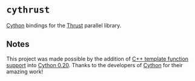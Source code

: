 # `cythrust` #

[Cython][1] bindings for the [Thrust][2] parallel library.

## Notes ##

This project was made possible by the addition of [C++ template function
support][3] into [Cython 0.20][1].  Thanks to the developers of [Cython][1] for
their amazing work!


[1]: http://cython.org
[2]: http://thrust.github.io
[3]: http://docs.cython.org/src/userguide/wrapping_CPlusPlus.html#templates
